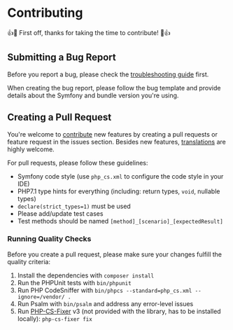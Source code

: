 Contributing
============
👍🎉 First off, thanks for taking the time to contribute! 🎉👍

Submitting a Bug Report
-----------------------

Before you report a bug, please check the [troubleshooting guide](Resources/doc/troubleshooting.md) first.

When creating the bug report, please follow the bug template and provide details about the Symfony and bundle version
you're using.

Creating a Pull Request
-----------------------

You're welcome to [contribute](https://github.com/scheb/two-factor-bundle/graphs/contributors) new features by creating
a pull requests or feature request in the issues section. Besides new features, [translations](Resources/translations)
are highly welcome.

For pull requests, please follow these guidelines:

- Symfony code style (use `php_cs.xml` to configure the code style in your IDE)
- PHP7.1 type hints for everything (including: return types, `void`, nullable types)
- `declare(strict_types=1)` must be used
- Please add/update test cases
- Test methods should be named `[method]_[scenario]_[expectedResult]`

### Running Quality Checks

Before you create a pull request, please make sure your changes fulfill the quality criteria:

1) Install the dependencies with `composer install`
2) Run the PHPUnit tests with `bin/phpunit`
3) Run PHP CodeSniffer with `bin/phpcs --standard=php_cs.xml --ignore=/vendor/ .`
4) Run Psalm with `bin/psalm` and address any error-level issues
5) Run [PHP-CS-Fixer](https://github.com/FriendsOfPHP/PHP-CS-Fixer) v3 (not provided with the library, has to be
   installed locally): `php-cs-fixer fix`
